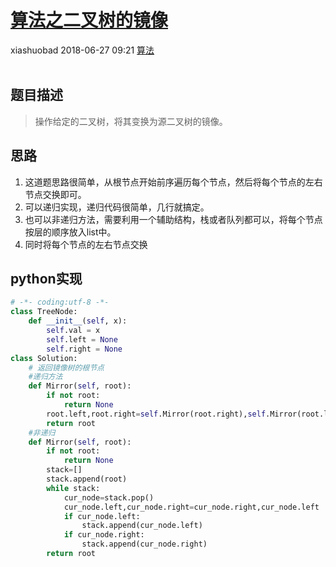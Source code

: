 <div class="blog-article">
    <h1><a href="p.html?p=算法/算法之二叉树的镜像" class="title">算法之二叉树的镜像</a></h1>
    <span class="author">xiashuobad</span>
    <span class="time">2018-06-27 09:21</span>
    <span><a href="tags.html?t=算法" class="tag">算法</a></span>
    </div>
<br/>

## 题目描述 ##
> 操作给定的二叉树，将其变换为源二叉树的镜像。
## 思路 ##
1. 这道题思路很简单，从根节点开始前序遍历每个节点，然后将每个节点的左右节点交换即可。
2. 可以递归实现，递归代码很简单，几行就搞定。
3. 也可以非递归方法，需要利用一个辅助结构，栈或者队列都可以，将每个节点按层的顺序放入list中。
4. 同时将每个节点的左右节点交换

## python实现 ##
```python
# -*- coding:utf-8 -*-
class TreeNode:
    def __init__(self, x):
        self.val = x
        self.left = None
        self.right = None
class Solution:
    # 返回镜像树的根节点
    #递归方法
    def Mirror(self, root):
        if not root:
            return None
        root.left,root.right=self.Mirror(root.right),self.Mirror(root.left)
        return root
    #非递归
    def Mirror(self, root):
        if not root:
            return None
        stack=[]
        stack.append(root)
        while stack:
            cur_node=stack.pop()
            cur_node.left,cur_node.right=cur_node.right,cur_node.left
            if cur_node.left:
                stack.append(cur_node.left)
            if cur_node.right:
                stack.append(cur_node.right)
        return root
```